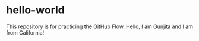# hello-world
This repository is for practicing the GitHub Flow.
Hello, I am Gunjita and I am from California!
